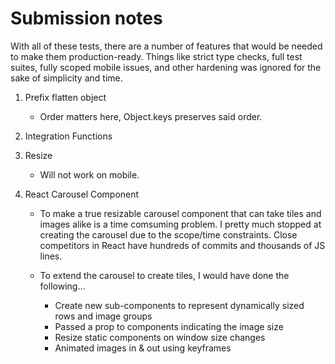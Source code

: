 # Submission notes

With all of these tests, there are a number of features that would
be needed to make them production-ready. Things like strict type checks,
full test suites, fully scoped mobile issues, and other hardening was ignored
for the sake of simplicity and time.

1. Prefix flatten object
   - Order matters here, Object.keys preserves said order.

2. Integration Functions

3. Resize
   - Will not work on mobile.

4. React Carousel Component
   - To make a true resizable carousel component that can take
   tiles and images alike is a time comsuming problem. I pretty much stopped at
   creating the carousel due to the scope/time constraints. Close
   competitors in React have hundreds of commits and thousands of JS lines.

   - To extend the carousel to create tiles, I would have done the following...
     - Create new sub-components to represent dynamically sized rows and image groups
     - Passed a prop to components indicating the image size
     - Resize static components on window size changes
     - Animated images in & out using keyframes
